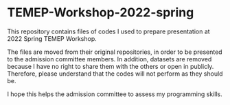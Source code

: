 # TEMEP-Workshop-2022-spring

This repository contains files of codes I used to prepare presentation at 2022 Spring TEMEP Workshop.

The files are moved from their original repositories, in order to be presented to the admission committee members. In addition, datasets are removed because I have no right to share them with the others or open in publicly. Therefore, please understand that the codes will not perform as they should be.

I hope this helps the admission committee to assess my programming skills.

